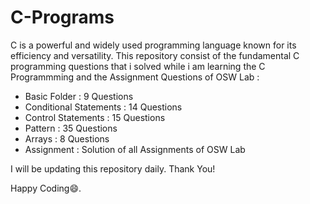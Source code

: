 # C-Programs

C is a powerful and widely used programming language known for its efficiency and versatility. This repository consist of the fundamental C programming questions that i solved while i am learning the C Programmming and the Assignment Questions of OSW Lab :

- Basic Folder : 9 Questions
- Conditional Statements : 14 Questions
- Control Statements : 15 Questions
- Pattern : 35 Questions
- Arrays : 8 Questions
- Assignment : Solution of all Assignments of OSW Lab

I will be updating this repository daily.
Thank You!

Happy Coding😄.
